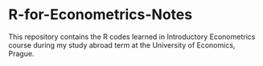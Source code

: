 # R-for-Econometrics-Notes
This repository contains the R codes learned in Introductory Econometrics course during my study abroad term at the University of Economics, Prague.
